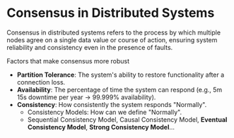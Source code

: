 # Consensus in Distributed Systems
Consensus in distributed systems refers to the process by which multiple nodes agree on a single data value or course of action, ensuring system reliability and consistency even in the presence of faults.

Factors that make consensus more robust
- **Partition Tolerance**: The system's ability to restore functionality after a connection loss.
- **Availability**: The percentage of time the system can respond (e.g., 5m 15s downtime per year -> 99.999% availability).
- **Consistency**: How consistently the system responds "Normally".
	- Consistency Models: How can we define "Normally".
	- Sequential Consistency Model, Causal Consistency Model, **Eventual Consistency Model**, **Strong Consistency Model**...
